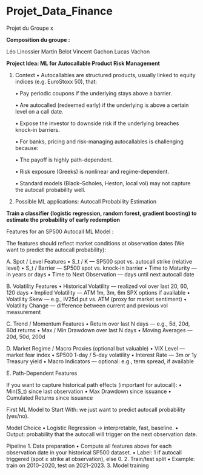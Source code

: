 # Projet_Data_Finance
Projet du Groupe x 

**Composition du groupe :**

Léo Linossier
Martin Belot
Vincent Gachon
Lucas Vachon


**Project Idea: ML for Autocallable Product Risk Management**

1. Context
	•	Autocallables are structured products, usually linked to equity indices (e.g. EuroStoxx 50), that:

	•	Pay periodic coupons if the underlying stays above a barrier.

	•	Are autocalled (redeemed early) if the underlying is above a certain level on a call date.

	•	Expose the investor to downside risk if the underlying breaches knock-in barriers.

	•	For banks, pricing and risk-managing autocallables is challenging because:

	•	The payoff is highly path-dependent.

	•	Risk exposure (Greeks) is nonlinear and regime-dependent.

	•	Standard models (Black–Scholes, Heston, local vol) may not capture the autocall probability well.

3. Possible ML applications: Autocall Probability Estimation

**Train a classifier (logistic regression, random forest, gradient boosting) to estimate the probability of early redemption**

Features for an SP500 Autocall ML Model :

The features should reflect market conditions at observation dates (We want to predict the autocall probability):

A. Spot / Level Features
	•	S_t / K — SP500 spot vs. autocall strike (relative level)
	•	S_t / Barrier — SP500 spot vs. knock-in barrier
	•	Time to Maturity — in years or days
	•	Time to Next Observation — days until next autocall date

B. Volatility Features
	•	Historical Volatility — realized vol over last 20, 60, 120 days
	•	Implied Volatility — ATM 1m, 3m, 6m SPX options if available
	•	Volatility Skew — e.g., IV25d put vs. ATM (proxy for market sentiment)
	•	Volatility Change — difference between current and previous vol measurement

C. Trend / Momentum Features
	•	Return over last N days — e.g., 5d, 20d, 60d returns
	•	Max / Min Drawdown over last N days
	•	Moving Averages — 20d, 50d, 200d

D. Market Regime / Macro Proxies (optional but valuable)
	•	VIX Level — market fear index
	•	SP500 1-day / 5-day volatility
	•	Interest Rate — 3m or 1y Treasury yield
	•	Macro Indicators — optional: e.g., term spread, if available

E. Path-Dependent Features

If you want to capture historical path effects (important for autocall):
	•	Min(S_t) since last observation
	•	Max Drawdown since issuance
	•	Cumulated Returns since issuance

First ML Model to Start With: we just want to predict autocall probability (yes/no).

Model Choice
	•	Logistic Regression → interpretable, fast, baseline.
	•	Output: probability that the autocall will trigger on the next observation date.

Pipeline
	1.	Data preparation
	•	Compute all features above for each observation date in your historical SP500 dataset.
	•	Label: 1 if autocall triggered (spot ≥ strike at observation), else 0.
	2.	Train/test split
	•	Example: train on 2010–2020, test on 2021–2023.
	3.	Model training
